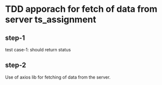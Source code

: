 # TDD apporach for fetch of data from server ts_assignment

## step-1
 test case-1:
  should return status

## step-2
  Use of axios lib for fetching of data from the server.
